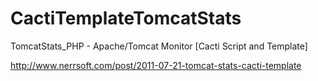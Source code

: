 CactiTemplateTomcatStats
========================

TomcatStats_PHP - Apache/Tomcat Monitor [Cacti Script and Template]


http://www.nerrsoft.com/post/2011-07-21-tomcat-stats-cacti-template
